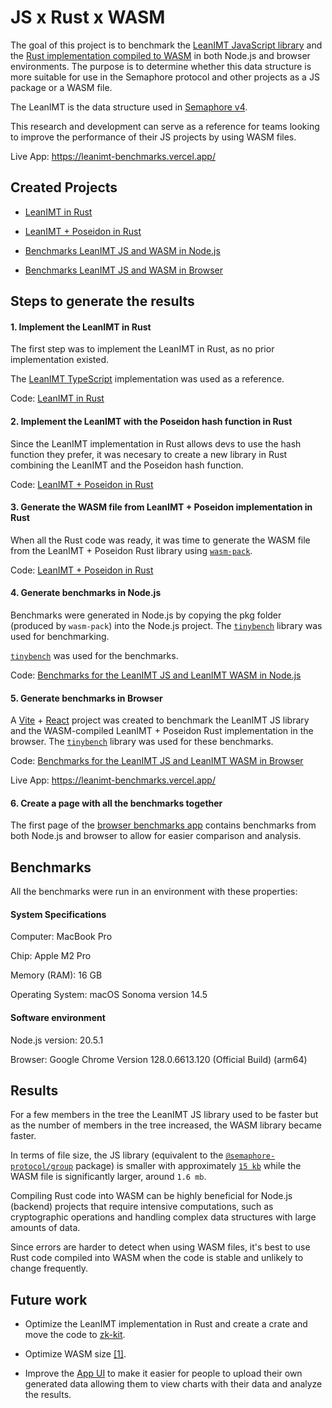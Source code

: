 # JS x Rust x WASM

The goal of this project is to benchmark the [LeanIMT JavaScript library](https://github.com/privacy-scaling-explorations/zk-kit/tree/main/packages/lean-imt) and the [Rust implementation compiled to WASM](./leanimt-poseidon-rs/) in both Node.js and browser environments. The purpose is to determine whether this data structure is more suitable for use in the Semaphore protocol and other projects as a JS package or a WASM file.

The LeanIMT is the data structure used in [Semaphore v4](https://docs.semaphore.pse.dev/).

This research and development can serve as a reference for teams looking to improve the performance of their JS projects by using WASM files.

Live App: https://leanimt-benchmarks.vercel.app/

## Created Projects

- [LeanIMT in Rust](./leanimt-rs)

- [LeanIMT + Poseidon in Rust](./leanimt-poseidon-rs)

- [Benchmarks LeanIMT JS and WASM in Node.js](./leanimt-node-benchmarks)

- [Benchmarks LeanIMT JS and WASM in Browser](./leanimt-browser-benchmarks/)

## Steps to generate the results

#### 1. Implement the LeanIMT in Rust

The first step was to implement the LeanIMT in Rust, as no prior implementation existed.

The [LeanIMT TypeScript](https://github.com/privacy-scaling-explorations/zk-kit/tree/main/packages/lean-imt) implementation was used as a reference.

Code: [LeanIMT in Rust](./leanimt-rs)

#### 2. Implement the LeanIMT with the Poseidon hash function in Rust

Since the LeanIMT implementation in Rust allows devs to use the hash function they prefer, it was necesary to create a new library in Rust combining the LeanIMT and the Poseidon hash function.

Code: [LeanIMT + Poseidon in Rust](./leanimt-poseidon-rs)

#### 3. Generate the WASM file from LeanIMT + Poseidon implementation in Rust

When all the Rust code was ready, it was time to generate the WASM file from the LeanIMT + Poseidon Rust library using [`wasm-pack`](https://rustwasm.github.io/docs/wasm-pack/introduction.html).

Code: [LeanIMT + Poseidon in Rust](./leanimt-poseidon-rs)

#### 4. Generate benchmarks in Node.js

Benchmarks were generated in Node.js by copying the pkg folder (produced by `wasm-pack`) into the Node.js project. The [`tinybench`](https://github.com/tinylibs/tinybench) library was used for benchmarking.

[`tinybench`](https://github.com/tinylibs/tinybench) was used for the benchmarks.

Code: [Benchmarks for the LeanIMT JS and LeanIMT WASM in Node.js](./leanimt-node-benchmarks)

#### 5. Generate benchmarks in Browser

A [Vite](https://vitejs.dev/) + [React](https://react.dev/) project was created to benchmark the LeanIMT JS library and the WASM-compiled LeanIMT + Poseidon Rust implementation in the browser. The [`tinybench`](https://github.com/tinylibs/tinybench) library was used for these benchmarks.

Code: [Benchmarks for the LeanIMT JS and LeanIMT WASM in Browser](./leanimt-browser-benchmarks/)

Live App: https://leanimt-benchmarks.vercel.app/

#### 6. Create a page with all the benchmarks together

The first page of the [browser benchmarks app](https://leanimt-benchmarks.vercel.app/) contains benchmarks from both Node.js and browser to allow for easier comparison and analysis.

## Benchmarks

All the benchmarks were run in an environment with these properties:

#### System Specifications

Computer: MacBook Pro

Chip: Apple M2 Pro

Memory (RAM): 16 GB

Operating System: macOS Sonoma version 14.5

#### Software environment

Node.js version: 20.5.1

Browser: Google Chrome Version 128.0.6613.120 (Official Build) (arm64)

## Results

For a few members in the tree the LeanIMT JS library used to be faster but as the number of members in the tree increased, the WASM library became faster.

In terms of file size, the JS library (equivalent to the [`@semaphore-protocol/group`](https://www.npmjs.com/package/@semaphore-protocol/group) package) is smaller with approximately [`15 kb`](https://bundlephobia.com/package/@semaphore-protocol/group@4.0.3) while the WASM file is significantly larger, around `1.6 mb`.

Compiling Rust code into WASM can be highly beneficial for Node.js (backend) projects that require intensive computations, such as cryptographic operations and handling complex data structures with large amounts of data.

Since errors are harder to detect when using WASM files, it's best to use Rust code compiled into WASM when the code is stable and unlikely to change frequently.

## Future work

- Optimize the LeanIMT implementation in Rust and create a crate and move the code to [zk-kit](https://github.com/privacy-scaling-explorations/zk-kit.rust).

- Optimize WASM size [[1]](https://rustwasm.github.io/docs/book/game-of-life/hello-world.html#wasm-game-of-lifesrclibrs).

- Improve the [App UI](https://leanimt-benchmarks.vercel.app/) to make it easier for people to upload their own generated data allowing them to view charts with their data and analyze the results.

